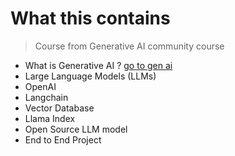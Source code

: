 # What this contains
> Course from Generative AI community course

- What is Generative AI ?
[go to gen ai](./Introduction/Introduction.md)
- Large Language Models (LLMs)
- OpenAI
- Langchain
- Vector Database
- Llama Index
- Open Source LLM model
- End to End Project